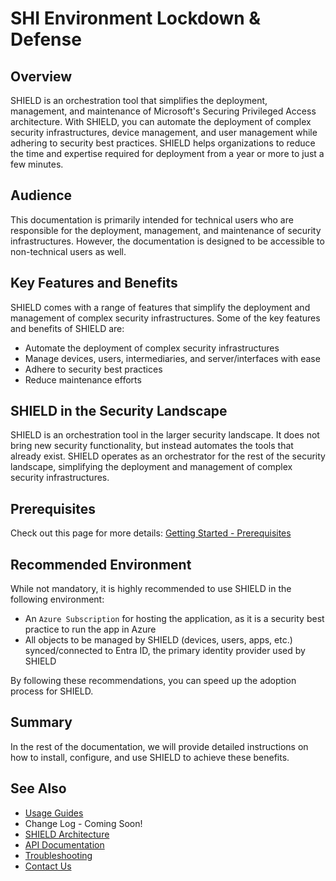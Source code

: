 # SHI Environment Lockdown & Defense

## Overview

SHIELD is an orchestration tool that simplifies the deployment, management, and maintenance of Microsoft's Securing Privileged Access architecture. With SHIELD, you can automate the deployment of complex security infrastructures, device management, and user management while adhering to security best practices. SHIELD helps organizations to reduce the time and expertise required for deployment from a year or more to just a few minutes.

## Audience

This documentation is primarily intended for technical users who are responsible for the deployment, management, and maintenance of security infrastructures. However, the documentation is designed to be accessible to non-technical users as well.

## Key Features and Benefits

SHIELD comes with a range of features that simplify the deployment and management of complex security infrastructures. Some of the key features and benefits of SHIELD are:

- Automate the deployment of complex security infrastructures
- Manage devices, users, intermediaries, and server/interfaces with ease
- Adhere to security best practices
- Reduce maintenance efforts

## SHIELD in the Security Landscape

SHIELD is an orchestration tool in the larger security landscape. It does not bring new security functionality, but instead automates the tools that already exist. SHIELD operates as an orchestrator for the rest of the security landscape, simplifying the deployment and management of complex security infrastructures.

## Prerequisites

Check out this page for more details: [Getting Started - Prerequisites](Prerequisites/index.md)

## Recommended Environment

While not mandatory, it is highly recommended to use SHIELD in the following environment:

- An `Azure Subscription` for hosting the application, as it is a security best practice to run the app in Azure
- All objects to be managed by SHIELD (devices, users, apps, etc.) synced/connected to Entra ID, the primary identity provider used by SHIELD

By following these recommendations, you can speed up the adoption process for SHIELD.

## Summary

In the rest of the documentation, we will provide detailed instructions on how to install, configure, and use SHIELD to achieve these benefits.

## See Also

- [Usage Guides](Usage-Guide.md)
- Change Log - Coming Soon!
- [SHIELD Architecture](Reference/Architecture/index.md)
- [API Documentation](Reference/Development/OpenAPI.md)
- [Troubleshooting](Deploy/Troubleshooting.md)
- [Contact Us](https://shilab.com/contact)
